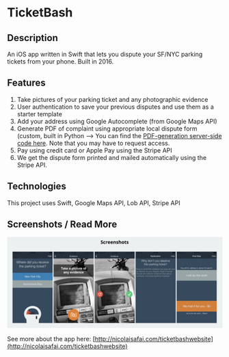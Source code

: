 # TicketBash
## Description
An iOS app written in Swift that lets you dispute your SF/NYC parking tickets from your phone. Built in 2016.

## Features
1. Take pictures of your parking ticket and any photographic evidence
2. User authentication to save your previous disputes and use them as a starter template
3. Add your address using Google Autocomplete (from Google Maps API)
4. Generate PDF of complaint using appropriate local dispute form (custom, built in Python
   --> You can find the [PDF-generation server-side code here]((https://bitbucket.org/adamreis/ticketbash-server/src/master/)). Note that you may have to request access.
5. Pay using credit card or Apple Pay using the Stripe API
6. We get the dispute form printed and mailed automatically using the Stripe API.

## Technologies
This project uses Swift, Google Maps API, Lob API, Stripe API

## Screenshots / Read More
![Screenshot of TicketBash](/ticketbash-screenshots.png)

See more about the app here: [http://nicolaisafai.com/ticketbashwebsite](http://nicolaisafai.com/ticketbashwebsite)
